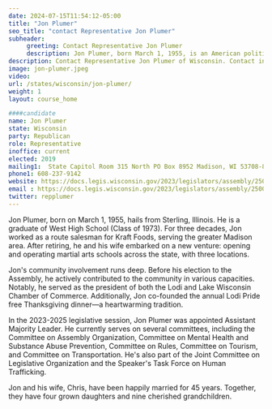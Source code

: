 ```yaml
---
date: 2024-07-15T11:54:12-05:00
title: "Jon Plumer"
seo_title: "contact Representative Jon Plumer"
subheader:
     greeting: Contact Representative Jon Plumer
     description: Jon Plumer, born March 1, 1955, is an American politician affiliated with the Republican Party. He serves as a member of the Wisconsin State Assembly, representing District 42, and assumed office on June 27, 2018.
description: Contact Representative Jon Plumer of Wisconsin. Contact information for Jon Plumer includes email address, phone number, and mailing address.
image: jon-plumer.jpeg
video:
url: /states/wisconsin/jon-plumer/
weight: 1
layout: course_home

####candidate
name: Jon Plumer
state: Wisconsin
party: Republican
role: Representative
inoffice: current
elected: 2019
mailing1:  State Capitol Room 315 North PO Box 8952 Madison, WI 53708-8952
phone1: 608-237-9142
website: https://docs.legis.wisconsin.gov/2023/legislators/assembly/2500/
email : https://docs.legis.wisconsin.gov/2023/legislators/assembly/2500/
twitter: repplumer
---
```

Jon Plumer, born on March 1, 1955, hails from Sterling, Illinois. He is a graduate of West High School (Class of 1973). For three decades, Jon worked as a route salesman for Kraft Foods, serving the greater Madison area. After retiring, he and his wife embarked on a new venture: opening and operating martial arts schools across the state, with three locations.

Jon's community involvement runs deep. Before his election to the Assembly, he actively contributed to the community in various capacities. Notably, he served as the president of both the Lodi and Lake Wisconsin Chamber of Commerce. Additionally, Jon co-founded the annual Lodi Pride free Thanksgiving dinner—a heartwarming tradition.

In the 2023-2025 legislative session, Jon Plumer was appointed Assistant Majority Leader. He currently serves on several committees, including the Committee on Assembly Organization, Committee on Mental Health and Substance Abuse Prevention, Committee on Rules, Committee on Tourism, and Committee on Transportation. He's also part of the Joint Committee on Legislative Organization and the Speaker's Task Force on Human Trafficking.

Jon and his wife, Chris, have been happily married for 45 years. Together, they have four grown daughters and nine cherished grandchildren.
